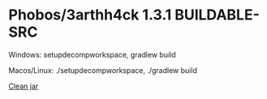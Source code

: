 # Phobos/3arthh4ck 1.3.1 BUILDABLE-SRC

Windows: setupdecompworkspace, gradlew build

Macos/Linux: ./setupdecompworkspace, ./gradlew build

[Clean jar](https://github.com/Gopro336/clean-3arthh4ck-1.3.1/releases/tag/clean)
